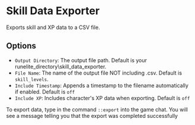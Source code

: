 # Skill Data Exporter
Exports skill and XP data to a CSV file.

## Options
- `Output Directory`: The output file path. Default is your runelite_directory\skill_data_exporter\.
- `File Name`: The name of the output file NOT including .csv. Default is `skill_levels`.
- `Include Timestamp`: Appends a timestamp to the filename automatically if enabled. Default is `off`
- `Include XP`: Includes character's XP data when exporting. Default is `off`

To export data, type in the command `::export` into the game chat. You will see a message telling you that the export was completed successfully
